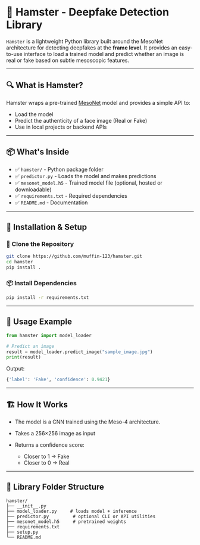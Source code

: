 # 🐹 Hamster - Deepfake Detection Library

`Hamster` is a lightweight Python library built around the MesoNet architecture for detecting deepfakes at the **frame level**. It provides an easy-to-use interface to load a trained model and predict whether an image is real or fake based on subtle mesoscopic features.

---

## 🔍 What is Hamster?

Hamster wraps a pre-trained [MesoNet](https://arxiv.org/abs/1809.00888) model and provides a simple API to:

* Load the model
* Predict the authenticity of a face image (Real or Fake)
* Use in local projects or backend APIs

---

## 📦 What's Inside

* ✅ `hamster/` - Python package folder
* ✅ `predictor.py` - Loads the model and makes predictions
* ✅ `mesonet_model.h5` - Trained model file (optional, hosted or downloadable)
* ✅ `requirements.txt` - Required dependencies
* ✅ `README.md` - Documentation

---

## 🚀 Installation & Setup

### 🔁 Clone the Repository

```bash
git clone https://github.com/muffin-123/hamster.git
cd hamster
pip install .

```

### 📦 Install Dependencies

```bash
pip install -r requirements.txt
```

---

## 🧠 Usage Example

```python
from hamster import model_loader

# Predict an image
result = model_loader.predict_image("sample_image.jpg")
print(result)
```

Output:

```python
{'label': 'Fake', 'confidence': 0.9421}
```

---

## 🏗️ How It Works

* The model is a CNN trained using the Meso-4 architecture.
* Takes a 256×256 image as input
* Returns a confidence score:

  * Closer to 1 → Fake
  * Closer to 0 → Real

---

## 📁 Library Folder Structure

```
hamster/
├── __init__.py
├── model_loader.py     # loads model + inference
├── predictor.py         # optional CLI or API utilities
├── mesonet_model.h5     # pretrained weights
├── requirements.txt
├── setup.py
└── README.md
```


